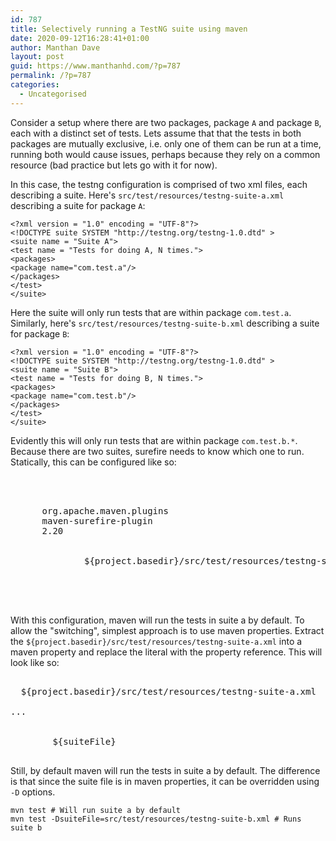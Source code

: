```yaml
---
id: 787
title: Selectively running a TestNG suite using maven
date: 2020-09-12T16:28:41+01:00
author: Manthan Dave
layout: post
guid: https://www.manthanhd.com/?p=787
permalink: /?p=787
categories:
  - Uncategorised
---
```

<!-- wp:paragraph -->
<p>Consider a setup where there are two packages, package <code>A</code> and package <code>B</code>, each with a distinct set of tests. Lets assume that that the tests in both packages are mutually exclusive, i.e. only one of them can be run at a time, running both would cause issues, perhaps because they rely on a common resource (bad practice but lets go with it for now).</p>
<!-- /wp:paragraph -->

<!-- wp:paragraph -->
<p>In this case, the testng configuration is comprised of two xml files, each describing a suite. Here's <code>src/test/resources/testng-suite-a.xml</code> describing a suite for package <code>A</code>:</p>
<!-- /wp:paragraph -->

<!-- wp:code -->
<pre class="wp-block-code"><code>&lt;?xml version = "1.0" encoding = "UTF-8"?> 
&lt;!DOCTYPE suite SYSTEM "http://testng.org/testng-1.0.dtd" >
&lt;suite name = "Suite A"> 
&lt;test name = "Tests for doing A, N times."> 
&lt;packages> 
&lt;package name="com.test.a"/> 
&lt;/packages> 
&lt;/test> 
&lt;/suite></code></pre>
<!-- /wp:code -->

<!-- wp:paragraph -->
<p>Here the suite will only run tests that are within package <code>com.test.a</code>. Similarly, here's <code>src/test/resources/testng-suite-b.xml</code> describing a suite for package <code>B</code>:</p>
<!-- /wp:paragraph -->

<!-- wp:code -->
<pre class="wp-block-code"><code>&lt;?xml version = "1.0" encoding = "UTF-8"?> 
&lt;!DOCTYPE suite SYSTEM "http://testng.org/testng-1.0.dtd" >
&lt;suite name = "Suite B"> 
&lt;test name = "Tests for doing B, N times."> 
&lt;packages> 
&lt;package name="com.test.b"/> 
&lt;/packages> 
&lt;/test> 
&lt;/suite></code></pre>
<!-- /wp:code -->

<!-- wp:paragraph -->
<p>Evidently this will only run tests that are within package <code>com.test.b.*</code>. Because there are two suites, surefire needs to know which one to run. Statically, this can be configured like so:<br></p>
<!-- /wp:paragraph -->

<!-- wp:preformatted -->
<pre class="wp-block-preformatted"><pluginmanagement>
  <plugins>
      <plugin>
      <groupid>org.apache.maven.plugins</groupid>
      <artifactid>maven-surefire-plugin</artifactid>
      <version>2.20</version>
      <configuration>
          <suitexmlfiles>
              <suitexmlfile>${project.basedir}/src/test/resources/testng-suite-a.xml</suitexmlfile>
          </suitexmlfiles>
      </configuration>
    </plugin>
  </plugins>
</pluginmanagement></pre>
<!-- /wp:preformatted -->

<!-- wp:paragraph -->
<p>With this configuration, maven will run the tests in suite a by default. To allow the "switching", simplest approach is to use maven properties. Extract the <code>${project.basedir}/src/test/resources/testng-suite-a.xml</code> into a maven property and replace the literal with the property reference. This will look like so:</p>
<!-- /wp:paragraph -->

<!-- wp:preformatted -->
<pre class="wp-block-preformatted"><properties>
  <suitefile>${project.basedir}/src/test/resources/testng-suite-a.xml</suitefile>
</properties>
...
<configuration>
    <suitexmlfiles>
        <suitexmlfile>${suiteFile}</suitexmlfile>
    </suitexmlfiles>
</configuration></pre>
<!-- /wp:preformatted -->

<!-- wp:paragraph -->
<p>Still, by default maven will run the tests in suite a by default. The difference is that since the suite file is in maven properties, it can be overridden using <code>-D</code> options.</p>
<!-- /wp:paragraph -->

<!-- wp:code -->
<pre class="wp-block-code"><code>mvn test # Will run suite a by default
mvn test -DsuiteFile=src/test/resources/testng-suite-b.xml # Runs suite b</code></pre>
<!-- /wp:code -->

<!-- wp:paragraph -->
<p><br></p>
<!-- /wp:paragraph -->